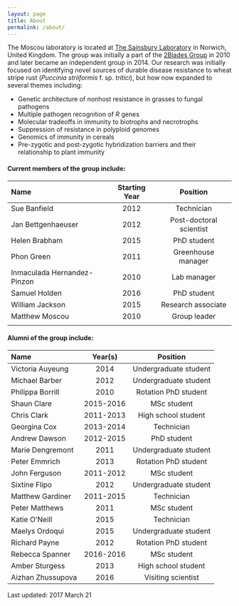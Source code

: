 ```yaml
---
layout: page
title: About
permalink: /about/
---
```


The Moscou laboratory is located at [The Sainsbury Laboratory](www.tsl.ac.uk) in Norwich, United Kingdom. The group was initially a part of the [2Blades Group](http://www.tsl.ac.uk/groups/twoblades/) in 2010 and later became an independent group in 2014. Our research was initially focused on identifying novel sources of durable disease resistance to wheat stripe rust (<i>Puccinia striiformis</i> f. sp. <i>tritici</i>), but how now expanded to several themes including:
* Genetic architecture of nonhost resistance in grasses to fungal pathogens
* Multiple pathogen recognition of <i>R</i> genes
* Molecular tradeoffs in immunity to biotrophs and necrotrophs
* Suppression of resistance in polyploid genomes
* Genomics of immunity in cereals
* Pre-zygotic and post-zygotic hybridization barriers and their relationship to plant immunity

#### Current members of the group include:

|Name                         | Starting Year |Position               |
|:----------------------------|:-------------:|:---------------------:|
|Sue Banfield                 | 2012          |Technician             |
|Jan Bettgenhaeuser           | 2012          |Post-doctoral scientist|
|Helen Brabham                | 2015          |PhD student            |
|Phon Green                   | 2011          |Greenhouse manager     |
|Inmaculada Hernandez-Pinzon  | 2010          |Lab manager            |
|Samuel Holden                | 2016          |PhD student            |
|William Jackson              | 2015          |Research associate     |
|Matthew Moscou               | 2010          |Group leader           |
|                             |               |                       |

#### Alumni of the group include:

|Name                         |Year(s) |Position               |
|:----------------------------|:-------:|:---------------------:|
|Victoria Auyeung             | 2014    |Undergraduate student  |
|Michael Barber               | 2012    |Undergraduate student  |
|Philippa Borrill             | 2010    |Rotation PhD student   |
|Shaun Clare                  |2015-2016|MSc student            |
|Chris Clark                  |2011-2013|High school student    |
|Georgina Cox                 |2013-2014|Technician             |
|Andrew Dawson                |2012-2015|PhD student            |
|Marie Dengremont             | 2011    |Undergraduate student  |
|Peter Emmrich                | 2013    |Rotation PhD student   |
|John Ferguson                |2011-2012|MSc student            |
|Sixtine Flipo                | 2012    |Undergraduate student  |
|Matthew Gardiner             |2011-2015|Technician             |
|Peter Matthews               | 2011    |MSc student            |
|Katie O'Neill                | 2015    |Technician             |
|Maelys Ordoqui               | 2015    |Undergraduate student  |
|Richard Payne                | 2012    |Rotation PhD student   |
|Rebecca Spanner              |2016-2016|MSc student            |
|Amber Sturgess               | 2013    |High school student    |
|Aizhan Zhussupova            | 2016    |Visiting scientist     |

Last updated: 2017 March 21 
